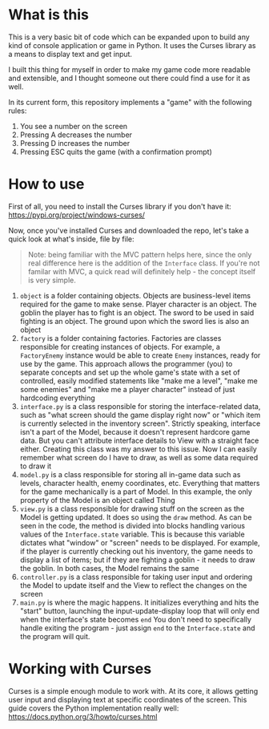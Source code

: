 # What is this
This is a very basic bit of code which can be expanded upon to build any kind of console application or game in Python. It uses the Curses library as a means to display text and get input.

I built this thing for myself in order to make my game code more readable and extensible, and I thought someone out there could find a use for it as well.

In its current form, this repository implements a "game" with the following rules:
1. You see a number on the screen
1. Pressing A decreases the number
1. Pressing D increases the number
1. Pressing ESC quits the game (with a confirmation prompt)

# How to use
First of all, you need to install the Curses library if you don't have it: https://pypi.org/project/windows-curses/

Now, once you've installed Curses and downloaded the repo, let's take a quick look at what's inside, file by file:

> Note: being familiar with the MVC pattern helps here, since the only real difference here is the addition of the `Interface` class. If you're not familar with MVC, a quick read will definitely help - the concept itself is very simple.

1. `object` is a folder containing objects. Objects are business-level items required for the game to make sense. Player character is an object. The goblin the player has to fight is an object. The sword to be used in said fighting is an object. The ground upon which the sword lies is also an object
1. `factory` is a folder containing factories. Factories are classes responsible for creating instances of objects. For example, a `FactoryEnemy` instance would be able to create `Enemy` instances, ready for use by the game. This approach allows the programmer (you) to separate concepts and set up the whole game's state with a set of controlled, easily modified statements like "make me a level", "make me some enemies" and "make me a player character" instead of just hardcoding everything
1. `interface.py` is a class responsible for storing the interface-related data, such as "what screen should the game display right now" or "which item is currently selected in the inventory screen". Strictly speaking, interface isn't a part of the Model, because it doesn't represent hardcore game data. But you can't attribute interface details to View with a straight face either. Creating this class was my answer to this issue. Now I can easily remember what screen do I have to draw, as well as some data required to draw it
1. `model.py` is a class responsible for storing all in-game data such as levels, character health, enemy coordinates, etc. Everything that matters for the game mechanically is a part of Model. In this example, the only property of the Model is an object called Thing
1. `view.py` is a class responsible for drawing stuff on the screen as the Model is getting updated. It does so using the `draw` method. As can be seen in the code, the method is divided into blocks handling various values of the `Interface.state` variable. This is because this variable dictates what "window" or "screen" needs to be displayed. For example, if the player is currently checking out his inventory, the game needs to display a list of items; but if they are fighting a goblin - it needs to draw the goblin. In both cases, the Model remains the same
1. `controller.py` is a class responsible for taking user input and ordering the Model to update itself and the View to reflect the changes on the screen 
1. `main.py` is where the magic happens. It initializes everything and hits the "start" button, launching the input-update-display loop that will only end when the interface's state becomes `end` You don't need to specifically handle exiting the program - just assign `end` to the `Interface.state` and the program will quit.

# Working with Curses
Curses is a simple enough module to work with. At its core, it allows getting user input and displaying text at specific coordinates of the screen. This guide covers the Python implementation really well: https://docs.python.org/3/howto/curses.html

